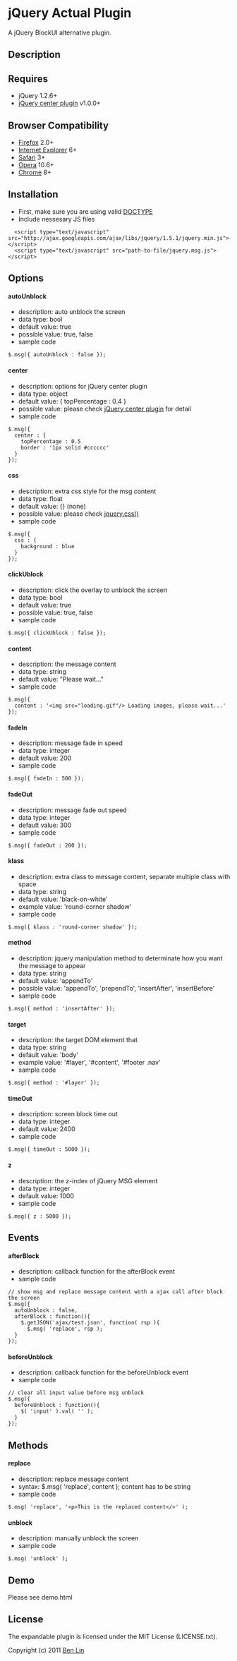 # jQuery Actual Plugin

A jQuery BlockUI alternative plugin.

## Description



## Requires
  - jQuery 1.2.6+
  - [jQuery center plugin](https://github.com/dreamerslab/jquery.center) v1.0.0+

## Browser Compatibility
  - [Firefox](http://mzl.la/RNaI) 2.0+
  - [Internet Explorer](http://bit.ly/9fMgIQ) 6+
  - [Safari](http://bit.ly/gMhzVR) 3+
  - [Opera](http://bit.ly/fWJzaC) 10.6+
  - [Chrome](http://bit.ly/ePHvYZ) 8+

## Installation
  - First, make sure you are using valid [DOCTYPE](http://bit.ly/hQK1Rk)
  - Include nessesary JS files

<!-- -->

      <script type="text/javascript" src="http://ajax.googleapis.com/ajax/libs/jquery/1.5.1/jquery.min.js"></script>
      <script type="text/javascript" src="path-to-file/jquery.msg.js"></script>

## Options

#### autoUnblock
- description: auto unblock the screen
- data type: bool
- default value: true
- possible value: true, false
- sample code

<!-- -->

    $.msg({ autoUnblock : false });
    
#### center
- description: options for jQuery center plugin
- data type: object
- default value: { topPercentage : 0.4 }
- possible value: please check [jQuery center plugin](https://github.com/dreamerslab/jquery.center) for detail
- sample code

<!-- -->

    $.msg({ 
      center : {
        topPercentage : 0.5
        border : '1px solid #cccccc'
      }
    });

#### css
- description: extra css style for the msg content
- data type: float
- default value: {} (none)
- possible value: please check [jquery.css()](http://api.jquery.com/css/)
- sample code

<!-- -->

    $.msg({ 
      css : {
        background : blue
      }
    });

#### clickUblock
- description: click the overlay to unblock the screen
- data type: bool
- default value: true
- possible value: true, false
- sample code

<!-- -->

    $.msg({ clickUblock : false });

#### content
- description: the message content
- data type: string
- default value: "Please wait..."
- sample code

<!-- -->

    $.msg({ 
      content : '<img src="loading.gif"/> Loading images, please wait...'
    });

#### fadeIn
- description: message fade in speed
- data type: integer
- default value: 200
- sample code

<!-- -->

    $.msg({ fadeIn : 500 });

#### fadeOut
- description: message fade out speed
- data type: integer
- default value: 300
- sample code

<!-- -->

    $.msg({ fadeOut : 200 });

#### klass
- description: extra class to message content, separate multiple class with space
- data type: string
- default value: 'black-on-white'
- example value: 'round-corner shadow'
- sample code

<!-- -->

    $.msg({ klass : 'round-corner shadow' });

#### method
- description: jquery manipulation method to determinate how you want the message to appear
- data type: string
- default value: 'appendTo'
- possible value: 'appendTo', 'prependTo', 'insertAfter', 'insertBefore'
- sample code

<!-- -->

    $.msg({ method : 'insertAfter' });

#### target
- description: the target DOM element that 
- data type: string
- default value: 'body'
- example value: '#layer', '#content', '#footer .nav'
- sample code

<!-- -->

    $.msg({ method : '#layer' });

#### timeOut
- description: screen block time out
- data type: integer
- default value: 2400
- sample code

<!-- -->

    $.msg({ timeOut : 5000 });

#### z
- description: the z-index of jQuery MSG element
- data type: integer
- default value: 1000
- sample code

<!-- -->

    $.msg({ z : 5000 });

## Events

#### afterBlock
- description: callback function for the afterBlock event
- sample code

<!-- -->

    // show msg and replace message content woth a ajax call after block the screen
    $.msg({ 
      autoUnblock : false,
      afterBlock : function(){
        $.getJSON('ajax/test.json', function( rsp ){
          $.msg( 'replace', rsp );
      } 
    });

#### beforeUnblock
- description: callback function for the beforeUnblock event
- sample code

<!-- -->
    
    // clear all input value before msg unblock
    $.msg({ 
      beforeUnblock : function(){
        $( 'input' ).val( '' );
      } 
    });


## Methods

#### replace
- description: replace message content
- syntax: $.msg( 'replace', content ); content has to be string
- sample code

<!-- -->
    
    $.msg( 'replace', '<p>This is the replaced content</>' );

#### unblock
- description: manually unblock the screen
- sample code

<!-- -->
    
    $.msg( 'unblock' );

## Demo
Please see demo.html 

## License

The expandable plugin is licensed under the MIT License (LICENSE.txt).

Copyright (c) 2011 [Ben Lin](http://dreamerslab.com)